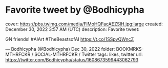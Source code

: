 # Favorite tweet by @Bodhicypha

cover: https://pbs.twimg.com/media/FlMoHQFacAEZSlH.jpg:large
created: December 30, 2022 3:57 AM (UTC)
description: Favorite tweet:

GN friends! #AIArt #TheBeastsofAI https://t.co/1SSpvQWncZ

— Bodhicypha (@Bodhicypha) Dec 30, 2022
folder: BOOKMRKS-MTHRFCKR / SOCIAL-MTHRFCKR / Twitter
tags: likes, twitter
url: https://twitter.com/Bodhicypha/status/1608673599443062793